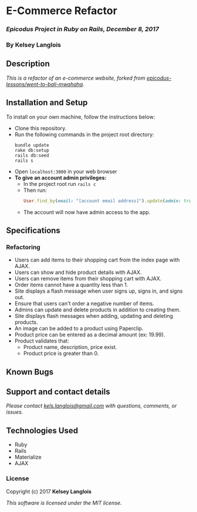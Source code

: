 # E-Commerce Refactor

### _Epicodus Project in Ruby on Rails, December 8, 2017_

### By Kelsey Langlois

## Description

_This is a refactor of an e-commerce website, forked from [epicodus-lessons/went-to-bali-mwahaha](https://github.com/epicodus-lessons/went-to-bali-mwahaha)._

## Installation and Setup

To install on your own machine, follow the instructions below:

* Clone this repository.
* Run the following commands in the project root directory:
  ```
  bundle update
  rake db:setup
  rails db:seed
  rails s
  ```
* Open ```localhost:3000``` in your web browser
* **To give an account admin privileges:**
  * In the project root run ```rails c```
  * Then run:
    ```ruby
    User.find_by(email: "[account email address]").update(admin: true)
    ```
  * The account will now have admin access to the app.

## Specifications

### Refactoring

* Users can add items to their shopping cart from the index page with AJAX.
* Users can show and hide product details with AJAX.
* Users can remove items from their shopping cart with AJAX.
* Order items cannot have a quantity less than 1.
* Site displays a flash message when user signs up, signs in, and signs out.
* Ensure that users can't order a negative number of items.
* Admins can update and delete products in addition to creating them.
* Site displays flash messages when adding, updating and deleting products.
* An image can be added to a product using Paperclip.
* Product price can be entered as a decimal amount (ex: 19.99).
* Product validates that:
  * Product name, description, price exist.
  * Product price is greater than 0.

## Known Bugs

## Support and contact details

_Please contact [kels.langlois@gmail.com](mailto:kels.langlois@gmail.com) with questions, comments, or issues._

## Technologies Used

* Ruby
* Rails
* Materialize
* AJAX

### License

Copyright (c) 2017 **Kelsey Langlois**

*This software is licensed under the MIT license.*
